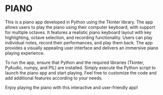 # PIANO
 This is a piano app developed in Python using the Tkinter library. The app allows users to play the piano using their computer keyboard, with support for multiple octaves. It features a realistic piano keyboard layout with key highlighting, octave selection, and recording functionality. Users can play individual notes, record their performances, and play them back. The app provides a visually appealing user interface and delivers an immersive piano playing experience.

 To run the app, ensure that Python and the required libraries (Tkinter, PyAudio, numpy, and PIL) are installed. Simply execute the Python script to launch the piano app and start playing. Feel free to customize the code and add additional features according to your needs.

Enjoy playing the piano with this interactive and user-friendly app!

